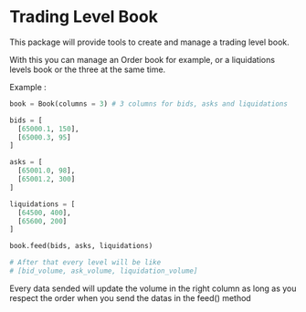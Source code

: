 # Trading Level Book
This package will provide tools to create and manage a trading level book.

With this you can manage an Order book for example, or a liquidations levels book or the three at the same time.

Example :
```Python
book = Book(columns = 3) # 3 columns for bids, asks and liquidations

bids = [
  [65000.1, 150],
  [65000.3, 95]
]

asks = [
  [65001.0, 98],
  [65001.2, 300]
]

liquidations = [
  [64500, 400],
  [65600, 200]
]

book.feed(bids, asks, liquidations)

# After that every level will be like
# [bid_volume, ask_volume, liquidation_volume]
```

Every data sended will update the volume in the right column as long as you respect the order when you send the datas in the feed() method
